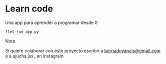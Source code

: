# Learn code
Una app para aprender a programar desde 0

```
flet run app.py
```


> [!NOTE]
> Si quiere colaborar con este proyecto escribir a bernadoyancis@gmail.com o a ajucha.jsx_ en instagram
